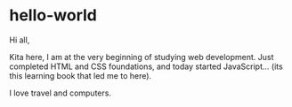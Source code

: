 # hello-world

Hi all,

Kita here, I am at the very beginning of studying web development.  Just completed HTML and CSS foundations, and today started JavaScript... (its this learning book that led me to here).  

I love travel and computers.   
